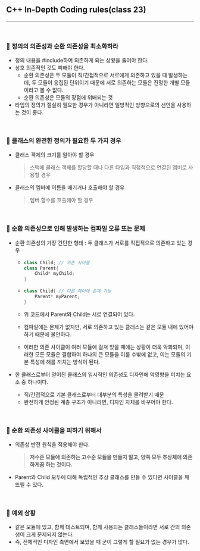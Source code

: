 ## C++ In-Depth Coding rules(class 23)

***

<br>

### :pushpin: 정의의 의존성과 순환 의존성을 최소화하라

- 정의 내용을 #include하여 의존하게 되는 상황을 줄여야 한다.
- 상호 의존적인 것도 피해야 한다.
  - 순환 의존성은 두 모듈이 직/간접적으로 서로에게 의존하고 있을 때 발생하는데, 두 모듈이 응집된 단위이기 때문에 서로 의존하는 모듈은 진정한 개별 모듈이라고 볼 수 없다.
  - 순환 의존성은 모듈의 장점에 위배되는 것
- 타입의 정의가 절실히 필요한 경우가 아니라면 일방적인 방향으로의 선언을 사용하는 것이 좋다.

<br>

### :pushpin: 클래스의 완전한 정의가 필요한 두 가지 경우

- 클래스 객체의 크기를 알아야 할 경우

  > 스택에 클래스 객체를 할당할 때나 다른 타입과 직접적으로 연결된 멤버로 사용할 경우

- 클래스의 멤버에 이름을 매기거나 호출해야 할 경우

  > 멤버 함수를 호출해야 할 경우

<br>

### :pushpin: 순환 의존성으로 인해 발생하는 컴파일 오류 또는 문제

- 순환 의존성의 가장 간단한 형태 : 두 클래스가 서로를 직접적으로 의존하고 있는 경우

  - ```c++
    class Child; // 의존 사이클
    class Parent{
        Child* myChild;
    }
    ```

  - ```c++
    class Child{ // 다른 헤더에 존재 가능
        Parent* myParent;
    }
    ```

  - 위 코드에서 Parent와 Child는 서로 연결되어 있다.

  - 컴파일에는 문제가 없지만, 서로 의존하고 있는 클래스는 같은 모듈 내에 있어야 하기 때문에 불안하다.

  - 이러한 의존 사이클이 여러 모듈에 걸쳐 있을 때에는 상황이 더욱 악화되며, 이러한 모든 모듈은 결합하여 하나의 큰 모듈을 이룰 수밖에 없고, 이는 모듈의 기본 특성에 해를 끼치는 방식이 된다.

- 한 클래스로부터 얻어진 클래스의 임시적인 의존성도 디자인에 악영향을 미치는 요소 중 하나이다.

  - 직/간접적으로 기본 클래스로부터 대부분의 특성을 물려받기 때문
  - 완전하게 안정된 계층 구조가 아니라면, 디자인 자체를 바꾸어야 한다.

<br>

### :pushpin: 순환 의존성 사이클을 피하기 위해서

- 의존성 반전 원칙을 적용해야 한다.

  > **저수준 모듈에 의존하는 고수준 모듈을 만들지 말고, 양쪽 모두 추상체에 의존하게끔 하는 것이다.**

- Parent와 Child 모두에 대해 독립적인 추상 클래스를 만들 수 있다면 사이클을 깨뜨릴 수 있다.

<br>

### :pushpin: 예외 상황

- 같은 모듈에 있고, 함께 테스트되며, 함께 사용되는 클래스들이라면 서로 간의 의존성이 크게 문제되지 않는다.
- 즉, 전체적인 디자인 측면에서 보았을 때 굳이 그렇게 할 필요가 없는 경우가 많다.